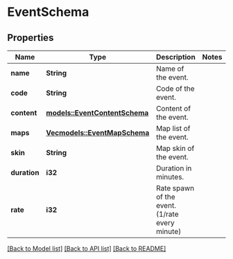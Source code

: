 # EventSchema

## Properties

Name | Type | Description | Notes
------------ | ------------- | ------------- | -------------
**name** | **String** | Name of the event. | 
**code** | **String** | Code of the event. | 
**content** | [**models::EventContentSchema**](EventContentSchema.md) | Content of the event. | 
**maps** | [**Vec<models::EventMapSchema>**](EventMapSchema.md) | Map list of the event. | 
**skin** | **String** | Map skin of the event. | 
**duration** | **i32** | Duration in minutes. | 
**rate** | **i32** | Rate spawn of the event. (1/rate every minute) | 

[[Back to Model list]](../README.md#documentation-for-models) [[Back to API list]](../README.md#documentation-for-api-endpoints) [[Back to README]](../README.md)


